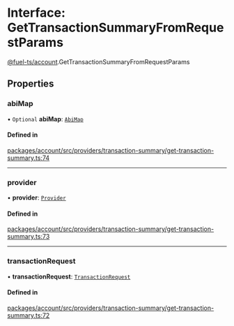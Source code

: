 # Interface: GetTransactionSummaryFromRequestParams

[@fuel-ts/account](/api/Account/index.md).GetTransactionSummaryFromRequestParams

## Properties

### abiMap

• `Optional` **abiMap**: [`AbiMap`](/api/Account/index.md#abimap)

#### Defined in

[packages/account/src/providers/transaction-summary/get-transaction-summary.ts:74](https://github.com/FuelLabs/fuels-ts/blob/fd411a37/packages/account/src/providers/transaction-summary/get-transaction-summary.ts#L74)

___

### provider

• **provider**: [`Provider`](/api/Account/Provider.md)

#### Defined in

[packages/account/src/providers/transaction-summary/get-transaction-summary.ts:73](https://github.com/FuelLabs/fuels-ts/blob/fd411a37/packages/account/src/providers/transaction-summary/get-transaction-summary.ts#L73)

___

### transactionRequest

• **transactionRequest**: [`TransactionRequest`](/api/Account/index.md#transactionrequest)

#### Defined in

[packages/account/src/providers/transaction-summary/get-transaction-summary.ts:72](https://github.com/FuelLabs/fuels-ts/blob/fd411a37/packages/account/src/providers/transaction-summary/get-transaction-summary.ts#L72)

